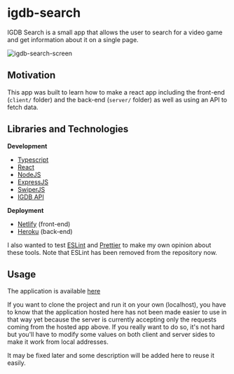 # igdb-search

IGDB Search is a small app that allows the user to search for a video game and get information about it on a single page.

![igdb-search-screen](https://user-images.githubusercontent.com/68803613/119264727-944ddb00-bbe4-11eb-8292-66c617103fa7.PNG)

## Motivation

This app was built to learn how to make a react app including the front-end (`client/` folder) and the back-end (`server/` folder) as well as using an API to fetch data.

## Libraries and Technologies

<b>Development</b>

- [Typescript](https://www.typescriptlang.org/)
- [React](https://fr.reactjs.org/)
- [NodeJS](https://nodejs.org/en/)
- [ExpressJS](https://expressjs.com/fr/)
- [SwiperJS](https://swiperjs.com/)
- [IGDB API](https://www.igdb.com/api)

<b>Deployment</b>

- [Netlify](https://www.netlify.com/) (front-end)
- [Heroku](https://www.heroku.com/) (back-end)

I also wanted to test [ESLint](https://eslint.org/) and [Prettier](https://prettier.io/) to make my own opinion about these tools. Note that ESLint has been removed from the repository now.

## Usage

The application is available [here](https://igdb-search.netlify.app)

If you want to clone the project and run it on your own (localhost), you have to know that the application hosted here has not been made easier to use in that way yet because the server is currently accepting only the requests coming from the hosted app above.
If you really want to do so, it's not hard but you'll have to modify some values on both client and server sides to make it work from local addresses.

It may be fixed later and some description will be added here to reuse it easily.

